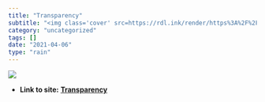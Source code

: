 ```yaml
---
title: "Transparency"
subtitle: "<img class='cover' src=https://rdl.ink/render/https%3A%2F%2Fcobtransparency.herokuapp.com>"
category: "uncategorized"
tags: []
date: "2021-04-06"
type: "rain"
---
```

<img class="cover" src=https://rdl.ink/render/https%3A%2F%2Fcobtransparency.herokuapp.com>


* **Link to site:** **[Transparency](https://cobtransparency.herokuapp.com)**